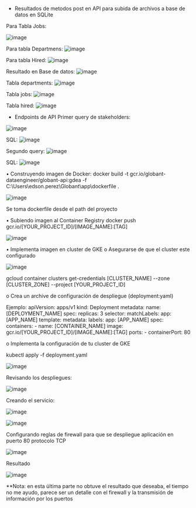 * Resultados de metodos post en API para subida de archivos a base de datos en SQLite

Para Tabla Jobs:

![image](https://github.com/edsonOsva/globant_data_engineer/assets/129419209/6b265a42-63a8-45d9-bd99-8a0e6634882e)

Para tabla Departmens:
![image](https://github.com/edsonOsva/globant_data_engineer/assets/129419209/2c84ab6b-e30a-4781-9323-e95eef8c06c4)

Para tabla Hired:
![image](https://github.com/edsonOsva/globant_data_engineer/assets/129419209/be603681-9db0-41d7-9bda-7cfc75fbaa73)

Resultado en Base de datos:
![image](https://github.com/edsonOsva/globant_data_engineer/assets/129419209/da913f83-d53f-4166-a4c4-7bd08e6a9fa6)

Tabla departments:
![image](https://github.com/edsonOsva/globant_data_engineer/assets/129419209/57b7b751-a3a8-4db8-aaed-46793e53bb0e)

Tabla jobs:
![image](https://github.com/edsonOsva/globant_data_engineer/assets/129419209/c0eb5c7a-19d6-4010-b2d6-11eff37eea81)

Tabla hired:
![image](https://github.com/edsonOsva/globant_data_engineer/assets/129419209/d5dbcc0f-918b-4c46-b1a4-898b24bcd850)


* Endpoints de API
Primer query de stakeholders:

![image](https://github.com/edsonOsva/globant_data_engineer/assets/129419209/683c7c9f-b5ac-44e8-b9fe-2f4f0a330478)

SQL:
![image](https://github.com/edsonOsva/globant_data_engineer/assets/129419209/3c34292c-9b74-4155-8c02-446e592413c6)


Segundo query:
![image](https://github.com/edsonOsva/globant_data_engineer/assets/129419209/ade5b11a-8934-4f50-8b7d-ce6ce4ebfe0f)

SQL:
![image](https://github.com/edsonOsva/globant_data_engineer/assets/129419209/25c2fd60-b1a5-4757-bdfb-81b3ab634578)


•	Construyendo imagen de Docker:
docker build -t gcr.io/globant-dataengineer/globant-api:gdea -f C:\Users\edson.perez\Globant\app\dockerfile .
 
![image](https://github.com/edsonOsva/globant_data_engineer/assets/129419209/bdec7456-6ec7-4600-922b-c58aaa23a008)

Se toma dockerfile desde el path del proyecto

•	Subiendo imagen al Container Registry
docker push gcr.io/[YOUR_PROJECT_ID]/[IMAGE_NAME]:[TAG]
 
![image](https://github.com/edsonOsva/globant_data_engineer/assets/129419209/b2bd38b9-85b1-4eeb-b447-b2d6b99adf36)


•	Implementa imagen en cluster de GKE
o	Asegurarse de que el cluster este configurado

![image](https://github.com/edsonOsva/globant_data_engineer/assets/129419209/23160023-f5f9-472f-a8ee-4c4e09d80982)

gcloud container clusters get-credentials [CLUSTER_NAME] --zone [CLUSTER_ZONE] --project [YOUR_PROJECT_ID]

o	Crea un archive de configuración de despliegue (deployment:yaml)

Ejemplo:
apiVersion: apps/v1
kind: Deployment
metadata:
  name: [DEPLOYMENT_NAME]
spec:
  replicas: 3
  selector:
    matchLabels:
      app: [APP_NAME]
  template:
    metadata:
      labels:
        app: [APP_NAME]
    spec:
      containers:
      - name: [CONTAINER_NAME]
        image: gcr.io/[YOUR_PROJECT_ID]/[IMAGE_NAME]:[TAG]
        ports:
        - containerPort: 80


o	Implementa la configuración de tu cluster de GKE

kubectl apply -f deployment.yaml

![image](https://github.com/edsonOsva/globant_data_engineer/assets/129419209/ab91dbc3-478f-4fdb-b660-4df3f9506d7f) 

Revisando los despliegues:

![image](https://github.com/edsonOsva/globant_data_engineer/assets/129419209/096323be-fe95-42e1-b653-d7ca830657a4)


Creando el servicio:

![image](https://github.com/edsonOsva/globant_data_engineer/assets/129419209/7f96497e-188a-4136-b8d0-d8faaec1002a)

![image](https://github.com/edsonOsva/globant_data_engineer/assets/129419209/79619fe1-8753-44d5-a55f-9ea37f38dacd)

Configurando reglas de firewall para que se despliegue aplicación en puerto 80 protocolo TCP

![image](https://github.com/edsonOsva/globant_data_engineer/assets/129419209/ab6cdc54-cc2c-41f6-b214-da8e8f7c84b2)

Resultado

![image](https://github.com/edsonOsva/globant_data_engineer/assets/129419209/b726bf1a-bf4a-4a26-aa24-5354a8e7855f)

**Nota: en esta última parte no obtuve el resultado que deseaba, el tiempo no me ayudo, parece ser un detalle con el firewall y la transmisión de información por los puertos
